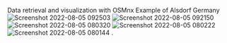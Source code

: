 Data retrieval and visualization with OSMnx Example of Alsdorf Germany
![Screenshot 2022-08-05 092503](https://user-images.githubusercontent.com/104892976/183024959-46f06fb4-5e95-47f2-82fe-d99f94f5f36c.png)
![Screenshot 2022-08-05 092150](https://user-images.githubusercontent.com/104892976/183024969-0de71698-34c0-4ff6-b512-2706b1fc3695.png)
![Screenshot 2022-08-05 080320](https://user-images.githubusercontent.com/104892976/183024975-af89d233-91fe-4fad-a971-d19aaee67c07.png)
![Screenshot 2022-08-05 080222](https://user-images.githubusercontent.com/104892976/183024977-aa72daf1-e49e-4c40-ad5e-df30fdff683f.png)
![Screenshot 2022-08-05 080144](https://user-images.githubusercontent.com/104892976/183027327-6e22c45c-601e-4a17-9628-cc2665054855.png)
.
